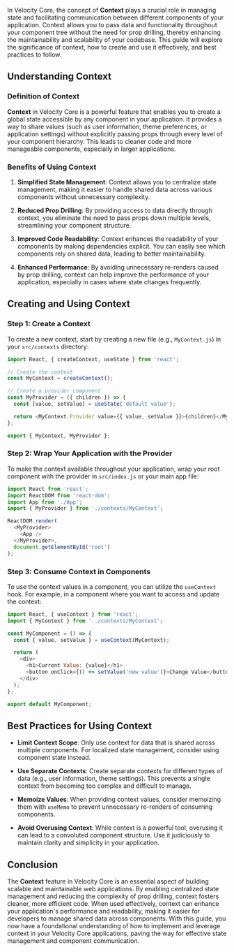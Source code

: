 In Velocity Core, the concept of **Context** plays a crucial role in managing state and facilitating communication between different components of your application. Context allows you to pass data and functionality throughout your component tree without the need for prop drilling, thereby enhancing the maintainability and scalability of your codebase. This guide will explore the significance of context, how to create and use it effectively, and best practices to follow.

## Understanding Context

### Definition of Context

**Context** in Velocity Core is a powerful feature that enables you to create a global state accessible by any component in your application. It provides a way to share values (such as user information, theme preferences, or application settings) without explicitly passing props through every level of your component hierarchy. This leads to cleaner code and more manageable components, especially in larger applications.

### Benefits of Using Context

1. **Simplified State Management**: Context allows you to centralize state management, making it easier to handle shared data across various components without unnecessary complexity.

2. **Reduced Prop Drilling**: By providing access to data directly through context, you eliminate the need to pass props down multiple levels, streamlining your component structure.

3. **Improved Code Readability**: Context enhances the readability of your components by making dependencies explicit. You can easily see which components rely on shared data, leading to better maintainability.

4. **Enhanced Performance**: By avoiding unnecessary re-renders caused by prop drilling, context can help improve the performance of your application, especially in cases where state changes frequently.

## Creating and Using Context

### Step 1: Create a Context

To create a new context, start by creating a new file (e.g., `MyContext.js`) in your `src/contexts` directory:

```javascript
import React, { createContext, useState } from 'react';

// Create the context
const MyContext = createContext();

// Create a provider component
const MyProvider = ({ children }) => {
  const [value, setValue] = useState('default value');

  return <MyContext.Provider value={{ value, setValue }}>{children}</MyContext.Provider>;
};

export { MyContext, MyProvider };
```

### Step 2: Wrap Your Application with the Provider

To make the context available throughout your application, wrap your root component with the provider in `src/index.js` or your main app file:

```javascript
import React from 'react';
import ReactDOM from 'react-dom';
import App from './App';
import { MyProvider } from './contexts/MyContext';

ReactDOM.render(
  <MyProvider>
    <App />
  </MyProvider>,
  document.getElementById('root')
);
```

### Step 3: Consume Context in Components

To use the context values in a component, you can utilize the `useContext` hook. For example, in a component where you want to access and update the context:

```javascript
import React, { useContext } from 'react';
import { MyContext } from '../contexts/MyContext';

const MyComponent = () => {
  const { value, setValue } = useContext(MyContext);

  return (
    <div>
      <h1>Current Value: {value}</h1>
      <button onClick={() => setValue('new value')}>Change Value</button>
    </div>
  );
};

export default MyComponent;
```

## Best Practices for Using Context

- **Limit Context Scope**: Only use context for data that is shared across multiple components. For localized state management, consider using component state instead.

- **Use Separate Contexts**: Create separate contexts for different types of data (e.g., user information, theme settings). This prevents a single context from becoming too complex and difficult to manage.

- **Memoize Values**: When providing context values, consider memoizing them with `useMemo` to prevent unnecessary re-renders of consuming components.

- **Avoid Overusing Context**: While context is a powerful tool, overusing it can lead to a convoluted component structure. Use it judiciously to maintain clarity and simplicity in your application.

## Conclusion

The **Context** feature in Velocity Core is an essential aspect of building scalable and maintainable web applications. By enabling centralized state management and reducing the complexity of prop drilling, context fosters cleaner, more efficient code. When used effectively, context can enhance your application's performance and readability, making it easier for developers to manage shared data across components. With this guide, you now have a foundational understanding of how to implement and leverage context in your Velocity Core applications, paving the way for effective state management and component communication.
